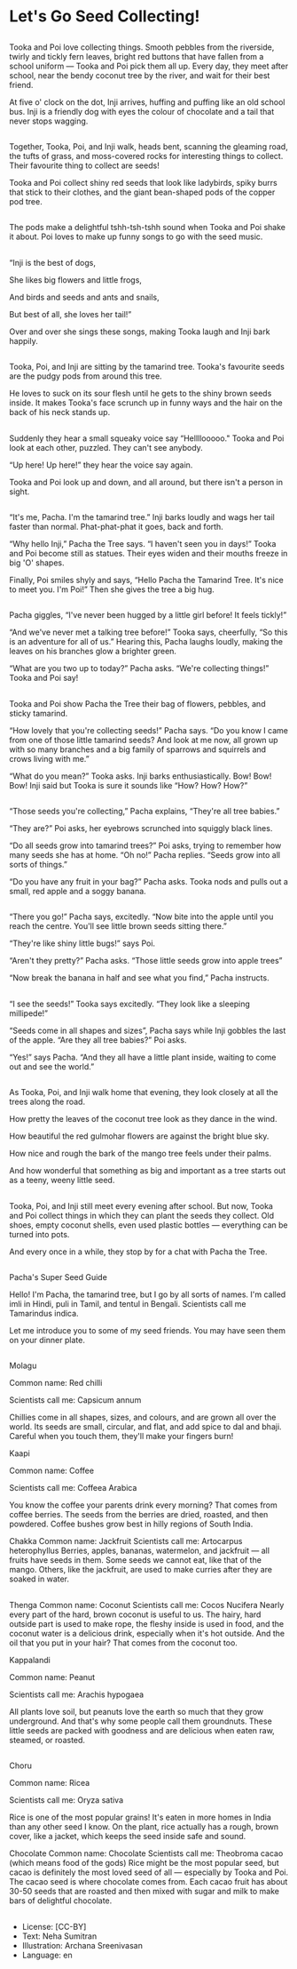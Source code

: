 # Let's Go Seed Collecting!

##
Tooka and Poi love collecting things. Smooth pebbles from the riverside, twirly and tickly fern leaves, bright red buttons that have fallen from a school uniform — Tooka and Poi pick them all up. Every day, they meet after school, near the bendy coconut tree by the river, and wait for their best friend.

At five o' clock on the dot, Inji arrives, huffing and puffing like an old school bus. Inji is a friendly dog with eyes the colour of chocolate and a tail that never stops wagging.

##
Together, Tooka, Poi, and Inji walk, heads bent, scanning the gleaming road, the tufts of grass, and moss-covered rocks for interesting things to collect. Their favourite thing to collect are seeds!

Tooka and Poi collect shiny red seeds that look like ladybirds, spiky burrs that stick to their clothes, and the giant bean-shaped pods of the copper pod tree.

##
The pods make a delightful tshh-tsh-tshh sound when Tooka and Poi shake it about. Poi loves to make up funny songs to go with the seed music.

##
“Inji is the best of dogs,

She likes big flowers and little frogs,

And birds and seeds and ants and snails,

But best of all, she loves her tail!”

Over and over she sings these songs, making Tooka laugh and Inji bark happily.

##
Tooka, Poi, and Inji are sitting by the tamarind tree. Tooka's favourite seeds are the pudgy pods from around this tree.

He loves to suck on its sour flesh until he gets to the shiny brown seeds inside. It makes Tooka's face scrunch up in funny ways and the hair on the back of his neck stands up.

##
Suddenly they hear a small squeaky voice say “Hellllooooo." Tooka and Poi look at each other, puzzled. They can't see anybody.

“Up here! Up here!” they hear the voice say again.

Tooka and Poi look up and down, and all around, but there isn't a person in sight.

##
“It's me, Pacha. I'm the tamarind tree.” Inji barks loudly and wags her tail faster than normal. Phat-phat-phat it goes, back and forth.

“Why hello Inji,” Pacha the Tree says. “I haven't seen you in days!” Tooka and Poi become still as statues. Their eyes widen and their mouths freeze in big 'O' shapes.

Finally, Poi smiles shyly and says, “Hello Pacha the Tamarind Tree. It's nice to meet you. I'm Poi!” Then she gives the tree a big hug.

##
Pacha giggles, “I've never been hugged by a little girl before! It feels tickly!”

“And we've never met a talking tree before!” Tooka says, cheerfully, “So this is an adventure for all of us.” Hearing this, Pacha laughs loudly, making the leaves on his branches glow a brighter green.

“What are you two up to today?” Pacha asks. “We're collecting things!” Tooka and Poi say!

##
Tooka and Poi show Pacha the Tree their bag of flowers, pebbles, and sticky tamarind.

“How lovely that you're collecting seeds!” Pacha says. “Do you know I came from one of those little tamarind seeds? And look at me now, all grown up with so many branches and a big family of sparrows and squirrels and crows living with me.”

“What do you mean?” Tooka asks. Inji barks enthusiastically. Bow! Bow! Bow! Inji said but Tooka is sure it sounds like “How? How? How?”

##
“Those seeds you're collecting,” Pacha explains, “They're all tree babies.”

“They are?” Poi asks, her eyebrows scrunched into squiggly black lines.

“Do all seeds grow into tamarind trees?” Poi asks, trying to remember how many seeds she has at home. “Oh no!” Pacha replies. “Seeds grow into all sorts of things.”

“Do you have any fruit in your bag?” Pacha asks. Tooka nods and pulls out a small, red apple and a soggy banana.

##
“There you go!” Pacha says, excitedly. “Now bite into the apple until you reach the centre. You'll see little brown seeds sitting there.”

“They're like shiny little bugs!” says Poi.

“Aren't they pretty?” Pacha asks. “Those little seeds grow into apple trees”

“Now break the banana in half and see what you find,” Pacha instructs.

##
“I see the seeds!” Tooka says excitedly. “They look like a sleeping millipede!”

“Seeds come in all shapes and sizes”, Pacha says while Inji gobbles the last of the apple. “Are they all tree babies?” Poi asks.

“Yes!” says Pacha. “And they all have a little plant inside, waiting to come out and see the world.”

##
As Tooka, Poi, and Inji walk home that evening, they look closely at all the trees along the road.

How pretty the leaves of the coconut tree look as they dance in the wind.

How beautiful the red gulmohar flowers are against the bright blue sky.

How nice and rough the bark of the mango tree feels under their palms.

And how wonderful that something as big and important as a tree starts out as a teeny, weeny little seed.

##
Tooka, Poi, and Inji still meet every evening after school. But now, Tooka and Poi collect things in which they can plant the seeds they collect. Old shoes, empty coconut shells, even used plastic bottles — everything can be turned into pots.

And every once in a while, they stop by for a chat with Pacha the Tree.

##
Pacha's Super Seed Guide

Hello! I'm Pacha, the tamarind tree, but I go by all sorts of names. I'm called imli in Hindi, puli in Tamil, and tentul in Bengali. Scientists call me Tamarindus indica.

Let me introduce you to some of my seed friends. You may have seen them on your dinner plate.

##
Molagu

Common name: Red chilli

Scientists call me: Capsicum annum

Chillies come in all shapes, sizes, and colours, and are grown all over the world. Its seeds are small, circular, and flat, and add spice to dal and bhaji. Careful when you touch them, they'll make your fingers burn!

Kaapi

Common name: Coffee

Scientists call me: Coffeea Arabica

You know the coffee your parents drink every morning? That comes from coffee berries. The seeds from the berries are dried, roasted, and then powdered. Coffee bushes grow best in hilly regions of South India.

Chakka
Common name: Jackfruit
Scientists call me: Artocarpus heterophyllus
Berries, apples, bananas, watermelon, and jackfruit — all fruits have seeds in them. Some seeds we cannot eat, like that of the mango. Others, like the jackfruit, are used to make curries after they are soaked in water.

##
Thenga
Common name: Coconut
Scientists call me: Cocos Nucifera
Nearly every part of the hard, brown coconut is useful to us. The hairy, hard outside part is used to make rope, the fleshy inside is used in food, and the coconut water is a delicious drink, especially when it's hot outside. And the oil that you put in your hair? That comes from the coconut too.

Kappalandi

Common name: Peanut

Scientists call me: Arachis hypogaea

All plants love soil, but peanuts love the earth so much that they grow underground. And that's why some people call them groundnuts. These little seeds are packed with goodness and are delicious when eaten raw, steamed, or roasted.

##
Choru

Common name: Ricea

Scientists call me: Oryza sativa

Rice is one of the most popular grains! It's eaten in more homes in India than any other seed I know. On the plant, rice actually has a rough, brown cover, like a jacket, which keeps the seed inside safe and sound.

Chocolate
Common name: Chocolate
Scientists call me: Theobroma cacao (which means food of the gods)
Rice might be the most popular seed, but cacao is definitely the most loved seed of all — especially by Tooka and Poi. The cacao seed is where chocolate comes from. Each cacao fruit has about 30-50 seeds that are roasted and then mixed with sugar and milk to make bars of delightful chocolate.

##
* License: [CC-BY]
* Text: Neha Sumitran
* Illustration: Archana Sreenivasan
* Language: en

